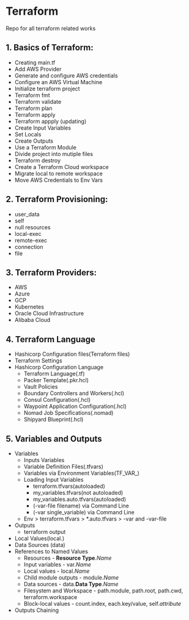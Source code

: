 # Terraform
Repo for all terraform related works

## 1. Basics of Terraform:
- Creating main.tf
- Add AWS Provider
- Generate and configure AWS credentials
- Configure an AWS Virtual Machine
- Initialize terraform project
- Terraform fmt
- Terraform validate
- Terraform plan
- Terraform apply
- Terraform appply (updating)
- Create Input Variables
- Set Locals
- Create Outputs
- Use a Terraform Module
- Divide project into mutiple files
- Terraform destroy
- Create a Terraform Cloud workspace
- Migrate local to remote workspace
- Move AWS Credentials to Env Vars

## 2. Terraform Provisioning:
- user_data
- self
- null resources
- local-exec
- remote-exec
- connection
- file

## 3. Terraform Providers:
- AWS
- Azure
- GCP
- Kubernetes
- Oracle Cloud Infrastructure
- Alibaba Cloud

## 4. Terraform Language
- Hashicorp Configuration files(Terraform files)
- Terraform Settings
- Hashicorp Configuration Language
    - Terraform Language(.tf)
    - Packer Template(.pkr.hcl)
    - Vault Policies
    - Boundary Controllers and Workers(.hcl)
    - Consul Configuration(.hcl)
    - Waypoint Application Configuration(.hcl)
    - Nomad Job Specifications(.nomad)
    - Shipyard Blueprint(.hcl)

## 5. Variables and Outputs
- Variables
    - Inputs Variables
    - Variable Definition Files(.tfvars)
    - Variables via Environment Variables(TF_VAR_<name>)
    - Loading Input Variables
        - terraform.tfvars(autoloaded)
        - my_variables.tfvars(not autoloaded)
        - my_variables.auto.tfvars(autoloaded)
        - (-var-file filename) via Command Line
        - (-var single_variable) via Command Line
    - Env > terraform.tfvars > *.auto.tfvars > -var and -var-file
- Outputs
    - terraform output
- Local Values(local.<NAME>)
- Data Sources (data)
- References to Named Values
    - Resources - **Resource Type**.*Name*
    - Input variables - var.*Name*
    - Local values - local.*Name*
    - Child module outputs - module.*Name*
    - Data sources - data.**Data Type**.*Name*
    - Filesystem and Workspace - path.module, path.root, path.cwd, terraform.workspace
    - Block-local values - count.index, each.key/value, self.*attribute*
- Outputs Chaining